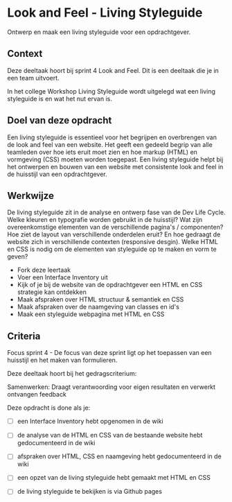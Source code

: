 
# Look and Feel - Living Styleguide

Ontwerp en maak een living styleguide voor een opdrachtgever.

## Context

Deze deeltaak hoort bij sprint 4 Look and Feel. Dit is een deeltaak die je in een team uitvoert.

In het college Workshop Living Styleguide wordt uitgelegd wat een living styleguide is en wat het nut ervan is.


## Doel van deze opdracht

Een living styleguide is essentieel voor het begrijpen en overbrengen van de look and feel van een website. Het geeft een gedeeld begrip van alle teamleden over hoe iets eruit moet zien en hoe markup (HTML) en vormgeving (CSS) moeten worden toegepast. Een living styleguide helpt bij het ontwerpen en bouwen van een website met consistente look and feel in de huisstijl van een opdrachtgever.

## Werkwijze

De living styleguide zit in de analyse en ontwerp fase van de Dev Life Cycle. Welke kleuren en typografie worden gebruikt in de huisstijl? Wat zijn overeenkomstige elementen van de verschillende pagina's / componenten? Hoe ziet de layout van verschillende onderdelen eruit? En hoe gedraagt de website zich in verschillende contexten (responsive desgin). Welke HTML en CSS is nodig om de elementen van styleguide op te maken en vorm te geven?

- Fork deze leertaak
- Voer een Interface Inventory uit
- Kijk of je bij de website van de opdrachtgever een HTML en CSS strategie kan ontdekken
- Maak afspraken over HTML structuur & semantiek en CSS
- Maak afspraken over de naamgeving van classes en id's
- Maak een styleguide webpagina met HTML en CSS

## Criteria

Focus sprint 4 - De focus van deze sprint ligt op het toepassen van een huisstijl en het maken van formulieren.

Deze deeltaak hoort bij het gedragscriterium:  

Samenwerken: Draagt verantwoording voor eigen resultaten en verwerkt ontvangen feedback

Deze opdracht is done als je:

- [ ] een Interface Inventory hebt opgenomen in de wiki
- [ ] de analyse van de HTML en CSS van de bestaande website hebt gedocumenteerd in de wiki
- [ ] afspraken over HTML, CSS en naamgeving hebt gedocumenteerd in de wiki
- [ ] een opzet van de living styleguide hebt gemaakt met HTML en CSS
- [ ] de living styleguide te bekijken is via Github pages

